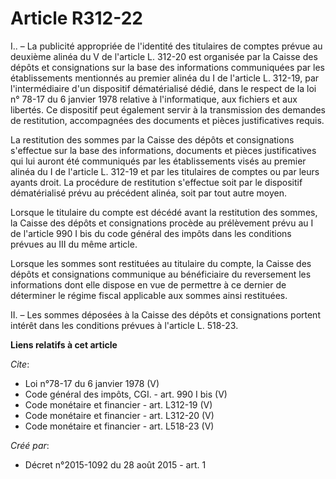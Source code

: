 # Article R312-22

I.. – La publicité appropriée de l'identité des titulaires de comptes prévue au deuxième alinéa du V de l'article L. 312-20
est organisée par la Caisse des dépôts et consignations sur la base des informations communiquées par les établissements
mentionnés au premier alinéa du I de l'article L. 312-19, par l'intermédiaire d'un dispositif dématérialisé dédié, dans le
respect de la loi n° 78-17 du 6 janvier 1978 relative à l'informatique, aux fichiers et aux libertés. Ce dispositif peut
également servir à la transmission des demandes de restitution, accompagnées des documents et pièces justificatives requis. 

La restitution des sommes par la Caisse des dépôts et consignations s'effectue sur la base des informations, documents et
pièces justificatives qui lui auront été communiqués par les établissements visés au premier alinéa du I de l'article L.
312-19 et par les titulaires de comptes ou par leurs ayants droit. La procédure de restitution s'effectue soit par le
dispositif dématérialisé prévu au précédent alinéa, soit par tout autre moyen. 

Lorsque le titulaire du compte est décédé avant la restitution des sommes, la Caisse des dépôts et consignations procède au
prélèvement prévu au I de l'article 990 I bis du code général des impôts dans les conditions prévues au III du même article. 

Lorsque les sommes sont restituées au titulaire du compte, la Caisse des dépôts et consignations communique au bénéficiaire
du reversement les informations dont elle dispose en vue de permettre à ce dernier de déterminer le régime fiscal applicable
aux sommes ainsi restituées. 

II. – Les sommes déposées à la Caisse des dépôts et consignations portent intérêt dans les conditions prévues à l'article L.
518-23.

**Liens relatifs à cet article**

_Cite_:

  - Loi n°78-17 du 6 janvier 1978 (V)
  - Code général des impôts, CGI. - art. 990 I bis (V)
  - Code monétaire et financier - art. L312-19 (V)
  - Code monétaire et financier - art. L312-20 (V)
  - Code monétaire et financier - art. L518-23 (V)

_Créé par_:

  - Décret n°2015-1092 du 28 août 2015 - art. 1
